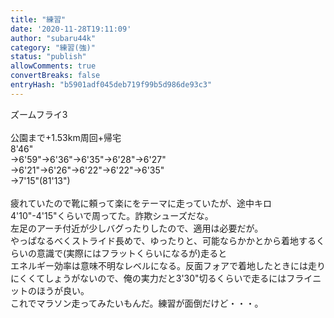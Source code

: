 ```yaml
---
title: "練習"
date: '2020-11-28T19:11:09'
author: "subaru44k"
category: "練習(強)"
status: "publish"
allowComments: true
convertBreaks: false
entryHash: "b5901adf045deb719f99b5d986de93c3"
---
```

ズームフライ3<br>
<br>
公園まで+1.53km周回+帰宅<br>
8'46"<br>
→6'59"→6'36"→6'35"→6'28"→6'27"<br>
→6'21"→6'26"→6'22"→6'22"→6'35"<br>
→7'15"(81'13")<br>
<br>
疲れていたので靴に頼って楽にをテーマに走っていたが、途中キロ4'10"-4'15"くらいで周ってた。詐欺シューズだな。<br>
左足のアーチ付近が少しバグったりしたので、適用は必要だが。<br>
やっぱなるべくストライド長めで、ゆったりと、可能ならかかとから着地するくらいの意識で(実際にはフラットくらいになるが)走ると<br>
エネルギー効率は意味不明なレベルになる。反面フォアで着地したときには走りにくくてしょうがないので、俺の実力だと3'30"切るくらいで走るにはフライニットのほうが良い。<br>
これでマラソン走ってみたいもんだ。練習が面倒だけど・・・。
